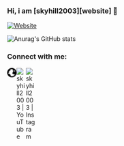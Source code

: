 ### Hi, i am [skyhill2003][website] 👋

[![Website](https://img.shields.io/website?label=skyhill2003.bplaced.net&style=for-the-badge&url=http%3A%2F%2Fskyhill2003.bplaced.net)](http://skyhill2003.bplaced.net)

![Anurag's GitHub stats](https://github-readme-stats.vercel.app/api?username=skyhill2003&show_icons=true&theme=syntwave&hide=contribs,prs,stars)

### Connect with me:
[<img align="left" alt="skyhill2003.bplaced.net" width="22px" src="https://raw.githubusercontent.com/iconic/open-iconic/master/svg/globe.svg" />](http://skyhill2003.bplaced.net)
[<img align="left" alt="skyhill2003 | YouTube" width="22px" src="https://cdn.jsdelivr.net/npm/simple-icons@v3/icons/discord.svg" />](https://discord.gg/M3WrQ36z8x)
[<img align="left" alt="skyhill2003 | Instagram" width="22px" src="https://cdn.jsdelivr.net/npm/simple-icons@v3/icons/instagram.svg" />](https://instagram.com/skyhill2003)
